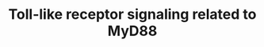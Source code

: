 ---
annotations:
- id: PW:0000013
  parent: disease pathway
  type: Pathway Ontology
  value: disease pathway
- id: PW:0000624
  parent: disease pathway
  type: Pathway Ontology
  value: breast cancer pathway
- id: PW:0000814
  parent: signaling pathway
  type: Pathway Ontology
  value: Toll-like receptor signaling pathway
- id: PW:0000023
  parent: regulatory pathway
  type: Pathway Ontology
  value: immune response pathway
- id: PW:0000605
  parent: disease pathway
  type: Pathway Ontology
  value: cancer pathway
- id: DOID:162
  parent: disease of cellular proliferation
  type: Disease Ontology
  value: cancer
authors:
- AARandCo
- Egonw
- Mkutmon
- Khanspers
- DeSl
- Eweitz
citedin:
- link: PMC8449537
description: 'This pathway is based on the figure 1 of "Genetic variation in TLR or
  NFkappaB pathways and the risk of breast cancer: a case-control study" (see bibliography).
  TLR and NFkB are important in inflammation in the body and in the cancerous cells.
  TLR signaling pathways are usually connected with MyD88 dependent pathways and MyD88
  independent pathways. TLR pathways that involve MyD88 dependent pathways such as
  this one involve IRAK complexes. The finding of TLR or NFkB genes within the body
  usually correlates with breast cancer within the person.  Proteins on this pathway
  have targeted assays available via the [https://assays.cancer.gov/available_assays?wp_id=WP3858
  CPTAC Assay Portal].'
last-edited: 2021-05-22
organisms:
- Homo sapiens
redirect_from:
- /index.php/Pathway:WP3858
- /instance/WP3858
- /instance/WP3858_rr117850
revision: r117850
schema-jsonld:
- '@context': https://schema.org/
  '@id': https://wikipathways.github.io/pathways/WP3858.html
  '@type': Dataset
  creator:
    '@type': Organization
    name: WikiPathways
  description: 'This pathway is based on the figure 1 of "Genetic variation in TLR
    or NFkappaB pathways and the risk of breast cancer: a case-control study" (see
    bibliography). TLR and NFkB are important in inflammation in the body and in the
    cancerous cells. TLR signaling pathways are usually connected with MyD88 dependent
    pathways and MyD88 independent pathways. TLR pathways that involve MyD88 dependent
    pathways such as this one involve IRAK complexes. The finding of TLR or NFkB genes
    within the body usually correlates with breast cancer within the person.  Proteins
    on this pathway have targeted assays available via the [https://assays.cancer.gov/available_assays?wp_id=WP3858
    CPTAC Assay Portal].'
  keywords:
  - CHUK
  - IKBKB
  - IKBKE
  - IKBKG
  - IRAK1
  - IRAK4
  - IRF3
  - IRF7
  - MAPK1
  - MYD88
  - NFKB1
  - NFKB2
  - RELA
  - RELB
  - TBK1
  - TICAM1
  - TICAM2
  - TIRAP
  - TLR1
  - TLR2
  - TLR3
  - TLR4
  - TLR5
  - TLR6
  - TLR7
  - TLR8
  - TLR9
  - TOLLIP
  - TRAF3
  - TRAF6
  - c-REL
  license: CC0
  name: Toll-like receptor signaling related to MyD88
seo: CreativeWork
title: Toll-like receptor signaling related to MyD88
wpid: WP3858
---